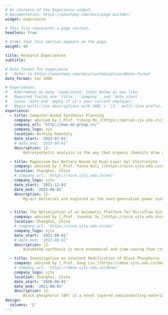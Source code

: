 ```yaml
---
# An instance of the Experience widget.
# Documentation: https://wowchemy.com/docs/page-builder/
widget: experience

# This file represents a page section.
headless: true

# Order that this section appears on the page.
weight: 40

title: Research Experiences
subtitle:

# Date format for experience
#   Refer to https://wowchemy.com/docs/customization/#date-format
date_format: Jan 2006

# Experiences.
#   Add/remove as many `experience` items below as you like.
#   Required fields are `title`, `company`, and `date_start`.
#   Leave `date_end` empty if it's your current employer.
#   Begin multi-line descriptions with YAML's `|2-` multi-line prefix.
experience:
  - title: Computer-Aided Synthesis Planning
    company: advised by [_Prof. Yiming Mo_](https://person.zju.edu.cn/yimingmo) from [Zhejiang University Mo Research Lab](http://www.mo-group.cn/)
    company_url: 'http://www.mo-group.cn/'
    company_logo: zju
    location: Working Remotely
    date_start: '2022-07-01'
    # date_end: '2023-09-01'
    description: |2-
        Retrosynthetic analysis is the way that organic chemists draw an imaginary line from a target molecule to available precursors. Can a computer act as a chemist to do this work? To get the answer on my own, I constructed the model of retrosynthesis based on molecular similarity, with the top-50 exact matching accuracy of 80.86%.

  - title: Magnesium-Air Battery Based on Dual-Layer Gel Electrolyte
    company: advised by [_Prof. Yanna Nuli_](https://scce.sjtu.edu.cn/en/jiaoshi.php?aid=112&c=3) from SJTU Electrochemistry and Energy Technology Institute
    location: Shanghai, China
    # company_url: 'https://scce.sjtu.edu.cn/en/'
    company_logo: sjtu
    date_start: '2021-12-01'
    date_end: '2022-06-01'
    description: |2-
        Mg-air batteries are explored as the next-generation power systems for wearable and implantable electronics. However, high corrosion rate and low utilization of Mg anode largely impair the performance. In this work, I made Mg-air batteries based on dual-layer gel electrolyte to mitigate the above two problems by preventing the corrosion of Mg anode and the production of dense passive layer.


  - title: The Optimization of an Automatic Platform for Microflow Synthesis
    company: advised by [_Prof. Yuanhai Su_](https://scce.sjtu.edu.cn/en/jiaoshi.php?aid=444&c=2) from SJTU Continuous-Flow Reactor Technology Research Group
    location: Shanghai, China
    # company_url: 'https://scce.sjtu.edu.cn/en/'
    company_logo: sjtu
    date_start: '2021-08-01'
    # date_end: '2022-08-01'
    description: |2-
        Automated synthesis is more economical and time-saving than traditional manual-based approaches. In this work, we operated an automatic platform for the photoisomerization of norbornadiene to quadricyclanee, and optimized the structure of the photomicroreactor and the gas chromatographic analysis on this platform.

  - title: Investigation on Covalent Modification of Black Phosphorus
    company: advised by [_Prof. Gang Liu_](https://dmne.sjtu.edu.cn/dmne/6764-2/) from SJTU Brain-Inspired and Smart Bionic Device Lab
    # company_url: 'https://dmne.sjtu.edu.cn/dmne/'
    company_logo: sjtu
    location: Shanghai, China
    date_start: '2020-08-01'
    date_end: '2021-08-01'
    description: |2-
        Black phosphorus (BP) is a novel layered semiconducting material, which has broad prospects in optoelectronics and nanoelectronics, especially in the construction of Resistive random access memories (RRAMs). However, the BP nanosheets (BPNSs) can be easily oxidized, losing semiconductor properties. Here, we focused on the covalent modification of BPNSs, and constructed a RRAM which exhibited an excellent performance, providing a new idea for building high-performance computers in the future .
design:
  columns: '2'
---
```

